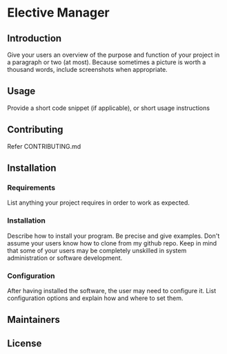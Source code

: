 # Elective Manager

## Introduction

Give your users an overview of the purpose and function of your project in a paragraph or two (at most). Because sometimes a picture is worth a thousand words, include screenshots when appropriate.

## Usage

Provide a short code snippet (if applicable), or short usage instructions

## Contributing

Refer CONTRIBUTING.md

## Installation

### Requirements

List anything your project requires in order to work as expected.

### Installation

Describe how to install your program. Be precise and give examples. Don't assume your users know how to clone from my github repo. Keep in mind that some of your users may be completely unskilled in system administration or software development.

### Configuration

After having installed the software, the user may need to configure it. List configuration options and explain how and where to set them.

## Maintainers


## License
